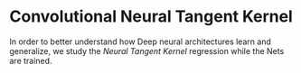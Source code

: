 # Convolutional Neural Tangent Kernel
 In order to better understand how Deep neural architectures learn and generalize, we study the _Neural Tangent Kernel_ regression while the Nets are trained.
